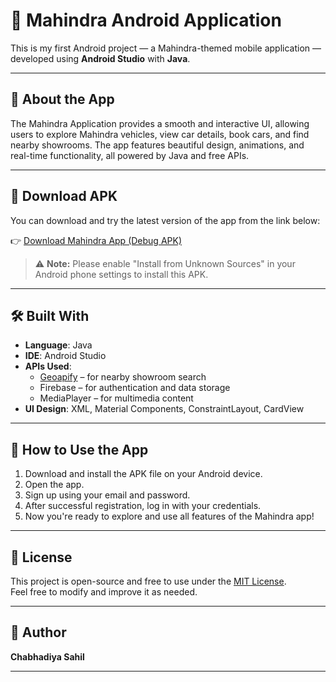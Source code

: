 # 🚗 Mahindra Android Application

This is my first Android project — a Mahindra-themed mobile application — developed using **Android Studio** with **Java**.

---

## 📱 About the App

The Mahindra Application provides a smooth and interactive UI, allowing users to explore Mahindra vehicles, view car details, book cars, and find nearby showrooms. The app features beautiful design, animations, and real-time functionality, all powered by Java and free APIs.

---

## 🔗 Download APK

You can download and try the latest version of the app from the link below:

👉 [Download Mahindra App (Debug APK)](https://www.mediafire.com/file/371lelhays6d3sr/app-debug.apk/file)

> ⚠️ **Note:** Please enable "Install from Unknown Sources" in your Android phone settings to install this APK.

---

## 🛠️ Built With

- **Language**: Java  
- **IDE**: Android Studio  
- **APIs Used**:
  - [Geoapify](https://www.geoapify.com/) – for nearby showroom search  
  - Firebase – for authentication and data storage  
  - MediaPlayer – for multimedia content  
- **UI Design**: XML, Material Components, ConstraintLayout, CardView  

---

## 🚀 How to Use the App

1. Download and install the APK file on your Android device.
2. Open the app.
3. Sign up using your email and password.
4. After successful registration, log in with your credentials.
5. Now you're ready to explore and use all features of the Mahindra app!

---

## 📄 License

This project is open-source and free to use under the [MIT License](LICENSE).  
Feel free to modify and improve it as needed.

---

## 🙌 Author

**Chabhadiya Sahil**

---
